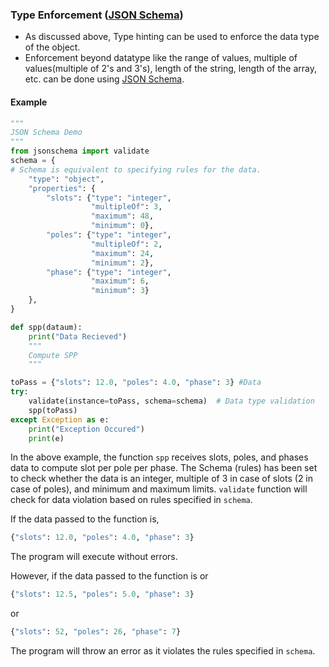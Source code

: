 ### Type Enforcement ([JSON Schema](http://json-schema.org/understanding-json-schema/))
- As discussed above, Type hinting can be used to enforce the data type of the object. 
- Enforcement beyond datatype like the range of values, multiple of values(multiple of 2's and 3's), length of the string, length of the array, etc. can be done using [JSON Schema](https://pynative.com/python-json-validation/).

#### Example
```python
"""
JSON Schema Demo
"""
from jsonschema import validate
schema = {
# Schema is equivalent to specifying rules for the data.
    "type": "object",
    "properties": {
        "slots": {"type": "integer",
                  "multipleOf": 3,
                  "maximum": 48,
                  "minimum": 0},
        "poles": {"type": "integer",
                  "multipleOf": 2,
                  "maximum": 24,
                  "minimum": 2},
        "phase": {"type": "integer",
                  "maximum": 6,
                  "minimum": 3}
    },
}

def spp(dataum):
    print("Data Recieved")
    """
    Compute SPP
    """

toPass = {"slots": 12.0, "poles": 4.0, "phase": 3} #Data
try:
    validate(instance=toPass, schema=schema)  # Data type validation
    spp(toPass)
except Exception as e:
    print("Exception Occured")
    print(e)
```

In the above example, the function `spp` receives slots, poles, and phases data to compute slot per pole per phase. The Schema (rules) has been set to check whether the data is an integer, multiple of 3 in case of slots (2 in case of poles), and minimum and maximum limits. `validate` function will check for data violation based on rules specified in `schema`. 

If the data passed to the function is, 
```python
{"slots": 12.0, "poles": 4.0, "phase": 3}
```
The program will execute without errors. 

However, if the data passed to the function is 
or
```python
{"slots": 12.5, "poles": 5.0, "phase": 3}
```
or 
```python
{"slots": 52, "poles": 26, "phase": 7}
```
The program will throw an error as it violates the rules specified in `schema`. 
